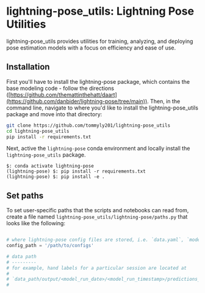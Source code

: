 # lightning-pose_utils: Lightning Pose Utilities

lightning-pose_utils provides utilities for training, analyzing, and deploying pose estimation models with a focus on efficiency and ease of use.

## Installation

First you'll have to install the lightning-pose package, which contains the base modeling code - follow the directions ([https://github.com/themattinthehatt/daart](https://github.com/danbider/lightning-pose/tree/main)). Then, in the command line, navigate to where you'd like to install the lightning-pose_utils package and move into that directory:

```bash
git clone https://github.com/tommyly201/lightning-pose_utils
cd lightning-pose_utils
pip install -r requirements.txt
```

Next, active the `lightning-pose` conda environment and locally install the `lightning-pose_utils` package.

```
$: conda activate lightning-pose
(lightning-pose) $: pip install -r requirements.txt
(lightning-pose) $: pip install -e .
```

## Set paths

To set user-specific paths that the scripts and notebooks can read from, create a file named
`lightning-pose_utils/lightning-pose/paths.py` that looks like the following:

```python

# where lightning-pose config files are stored, i.e. `data.yaml`, `model.yaml`, and `train.yaml`
config_path = '/path/to/configs'

# data path
# ---------
# for example, hand labels for a particular session are located at
#
# `data_path/output/<model_run_date>/<model_run_timestamp>/predictions_new_pixel_error.csv`
#

```


